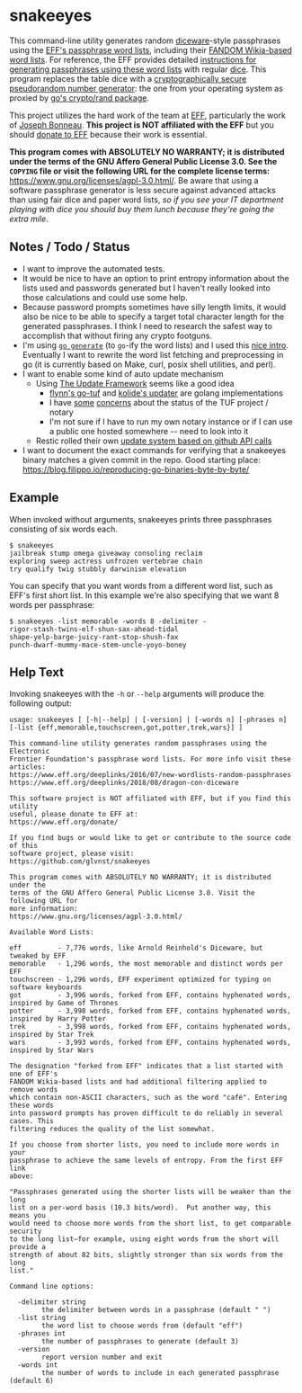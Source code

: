 # snakeeyes

This command-line utility generates random [diceware](https://en.wikipedia.org/wiki/Diceware)-style passphrases using the [EFF's passphrase word lists](https://www.eff.org/deeplinks/2016/07/new-wordlists-random-passphrases), including their [FANDOM Wikia-based word lists](https://www.eff.org/deeplinks/2018/08/dragon-con-diceware). For reference, the EFF provides detailed [instructions for generating passphrases using these word lists](https://www.eff.org/dice) with regular [dice](https://en.wikipedia.org/wiki/Dice). This program replaces the table dice with a [cryptographically secure pseudorandom number generator](https://en.wikipedia.org/wiki/Cryptographically_secure_pseudorandom_number_generator): the one from your operating system as proxied by [go's crypto/rand package](https://godoc.org/crypto/rand).

This project utilizes the hard work of the team at [EFF](https://www.eff.org/), particularly the work of [Joseph Bonneau](https://www.eff.org/about/staff/joseph-bonneau). **This project is NOT affiliated with the EFF** but you should [donate to EFF](https://www.eff.org/donate/) because their work is essential.

**This program comes with ABSOLUTELY NO WARRANTY; it is distributed under the terms of the GNU Affero General Public License 3.0. See the `COPYING` file or visit the following URL for the complete license terms:** <https://www.gnu.org/licenses/agpl-3.0.html/>. Be aware that using a software passphrase generator is less secure against advanced attacks than using fair dice and paper word lists, _so if you see your IT department playing with dice you should buy them lunch because they're going the extra mile_.


## Notes / Todo / Status

* I want to improve the automated tests.
* It would be nice to have an option to print entropy information about the lists used and passwords generated but I haven't really looked into those calculations and could use some help.
* Because password prompts sometimes have silly length limits, it would also be nice to be able to specify a target total character length for the generated passphrases. I think I need to research the safest way to accomplish that without firing any crypto footguns.
* I'm using [`go generate`](https://blog.golang.org/generate) (to `go`-ify the word lists) and I used this [nice intro](https://blog.carlmjohnson.net/post/2016-11-27-how-to-use-go-generate/). Eventually I want to rewrite the word list fetching and preprocessing in go (it is currently based on Make, curl, posix shell utilities, and perl).
* I want to enable some kind of auto update mechanism
	* Using [The Update Framework](https://theupdateframework.com/) seems like a good idea
		* [flynn's go-tuf](https://github.com/flynn/go-tuf) and [kolide's updater](https://github.com/kolide/updater) are golang implementations
		* I have [some](https://github.com/theupdateframework/notary/issues/1566) [concerns](https://github.com/theupdateframework/notary/issues/1564) about the status of the TUF project / notary
		* I'm not sure if I have to run my own notary instance or if I can use a public one hosted somewhere -- need to look into it
	* Restic rolled their own [update system based on github API calls](https://github.com/restic/restic/tree/master/internal/selfupdate)
* I want to document the exact commands for verifying that a snakeeyes binary matches a given commit in the repo. Good starting place: <https://blog.filippo.io/reproducing-go-binaries-byte-by-byte/>

## Example

When invoked without arguments, snakeeyes prints three passphrases consisting of six words each.

```
$ snakeeyes
jailbreak stump omega giveaway consoling reclaim
exploring sweep actress unfrozen vertebrae chain
try qualify twig stubbly darwinism elevation
```

You can specify that you want words from a different word list, such as EFF's first short list. In this example we're also specifying that we want 8 words per passphrase:

```
$ snakeeyes -list memorable -words 8 -delimiter -
rigor-stash-twins-elf-shun-sax-ahead-tidal
shape-yelp-barge-juicy-rant-stop-shush-fax
punch-dwarf-mummy-mace-stem-uncle-yoyo-boney
```

## Help Text

Invoking snakeeyes with the `-h` or `--help` arguments will produce the following output:

```
usage: snakeeyes [ [-h|--help] | [-version] | [-words n] [-phrases n] [-list {eff,memorable,touchscreen,got,potter,trek,wars}] ]

This command-line utility generates random passphrases using the Electronic
Frontier Foundation's passphrase word lists. For more info visit these articles:
https://www.eff.org/deeplinks/2016/07/new-wordlists-random-passphrases
https://www.eff.org/deeplinks/2018/08/dragon-con-diceware

This software project is NOT affiliated with EFF, but if you find this utility
useful, please donate to EFF at:
https://www.eff.org/donate/

If you find bugs or would like to get or contribute to the source code of this
software project, please visit:
https://github.com/glvnst/snakeeyes

This program comes with ABSOLUTELY NO WARRANTY; it is distributed under the
terms of the GNU Affero General Public License 3.0. Visit the following URL for
more information:
https://www.gnu.org/licenses/agpl-3.0.html/

Available Word Lists:

eff         - 7,776 words, like Arnold Reinhold's Diceware, but tweaked by EFF
memorable   - 1,296 words, the most memorable and distinct words per EFF
touchscreen - 1,296 words, EFF experiment optimized for typing on software keyboards
got         - 3,996 words, forked from EFF, contains hyphenated words, inspired by Game of Thrones
potter      - 3,998 words, forked from EFF, contains hyphenated words, inspired by Harry Potter
trek        - 3,998 words, forked from EFF, contains hyphenated words, inspired by Star Trek
wars        - 3,993 words, forked from EFF, contains hyphenated words, inspired by Star Wars

The designation "forked from EFF" indicates that a list started with one of EFF's
FANDOM Wikia-based lists and had additional filtering applied to remove words
which contain non-ASCII characters, such as the word "café". Entering these words
into password prompts has proven difficult to do reliably in several cases. This
filtering reduces the quality of the list somewhat.

If you choose from shorter lists, you need to include more words in your
passphrase to achieve the same levels of entropy. From the first EFF link
above:

"Passphrases generated using the shorter lists will be weaker than the long
list on a per-word basis (10.3 bits/word).  Put another way, this means you
would need to choose more words from the short list, to get comparable security
to the long list—for example, using eight words from the short will provide a
strength of about 82 bits, slightly stronger than six words from the long
list."

Command line options:

  -delimiter string
    	the delimiter between words in a passphrase (default " ")
  -list string
    	the word list to choose words from (default "eff")
  -phrases int
    	the number of passphrases to generate (default 3)
  -version
    	report version number and exit
  -words int
    	the number of words to include in each generated passphrase (default 6)
```
